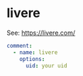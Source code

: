 # livere

See: https://livere.com/

```yml
comment:
  - name: livere
    options:
      uid: your uid
```
